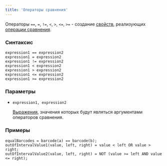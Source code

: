 ```yaml
---
title: 'Операторы сравнения'
---
```


Операторы `==`, `=`, `!=`, `<`, `>`, `<=`, `>=` - создание [свойств](Properties.md), реализующих [операции сравнения](Comparison_operators_=_etc.md).

### Синтаксис

```
expression1 == expression2
expression1 = expression2
expression1 != expression2
expression1 < expression2
expression1 > expression2
expression1 <= expression2
expression1 >= expression2
```

### Параметры

- `expression1, expression2`

    [Выражения](Expression.md), значения которых будут являться аргументами операторов сравнения.

### Примеры

```lsf
equalBarcodes = barcode(a) == barcode(b);
outOfIntervalValue1(value, left, right) = value < left OR value > right;
outOfIntervalValue2(value, left, right) = NOT (value >= left AND value <= right);
```
